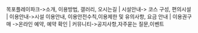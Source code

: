 목포플레이파크->소개, 이용방법, 갤러리, 오시는길  |  시설안내-> 코스 구성, 편의시설  |  이용안내->시설 이용안내, 이용안전수칙,이용제한 및 유의사항, 요금 안내  |  이용권구매 ->온라인 예약, 예약 확인 |  커뮤니티->공지사항,자주묻는 질문,이벤트